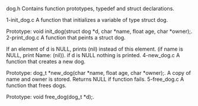 dog.h
Contains function prototypes, typedef and struct declarations.

1-init_dog.c
A function that initializes a variable of type struct dog.

Prototype: void init_dog(struct dog *d, char *name, float age, char *owner);.
2-print_dog.c
A function that peints a struct dog.

If an element of d is NULL, prints (nil) instead of this element. (if name is NULL, print Name: (nil)).
if d is NULL nothing is printed.
4-new_dog.c
A function that creates a new dog.

Prototype: dog_t *new_dog(char *name, float age, char *owner);.
A copy of name and owner is stored.
Returns NULL if function fails.
5-free_dog.c
A function that frees dogs.

Prototype: void free_dog(dog_t *d);.
